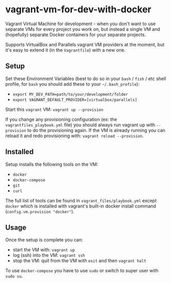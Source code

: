 # vagrant-vm-for-dev-with-docker

Vagrant Virtual Machine for development - when you don't want to use separate VMs for every project you work on, but instead a single VM and (hopefully) separate Docker containers for your separate projects.

Supports VirtualBox and Parallels vagrant VM providers at the moment,
but it's easy to extend it (in the `Vagrantfile`) with a new one.


## Setup

Set these Environment Variables (best to do so in your `bash` / `fish` / etc shell profile,
for `bash` you should add these to your `~/.bash_profile`):

* `export MY_DEV_PATH=path/to/your/development/folder`
* `export VAGRANT_DEFAULT_PROVIDER=[virtualbox/parallels]`

Start this `vagrant` VM: `vagrant up --provision`

If you change any provisioning configuration (ex: the `vagrantfiles_playbook.yml` file)
you should always run vagrant up with `--provision` to do the provisioning again.
If the VM is already running you can reload it and redo
provisioning with: `vagrant reload --provision`.


## Installed

Setup installs the following tools on the VM:

* `docker`
* `docker-compose`
* `git`
* `curl`

The full list of tools can be found in `vagrant_files/playbook.yml`
except `docker` which is installed with vagrant's built-in
docker install command (`config.vm.provision "docker"`).


## Usage

Once the setup is complete you can:

* start the VM with: `vagrant up`
* log (ssh) into the VM: `vagrant ssh`
* stop the VM: quit from the VM with `exit` and then `vagrant halt`

To use `docker-compose` you have to use `sudo` or switch
to super user with `sudo su`.

